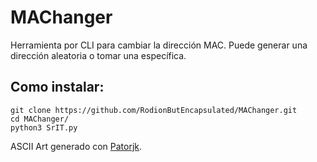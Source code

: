 # MAChanger
Herramienta por CLI para cambiar la dirección MAC. Puede generar una dirección aleatoria o tomar una específica.

## Como instalar:
```
git clone https://github.com/RodionButEncapsulated/MAChanger.git
cd MAChanger/
python3 SrIT.py
```
ASCII Art generado con [Patorjk](https://patorjk.com "Ir a patorjk.com").
